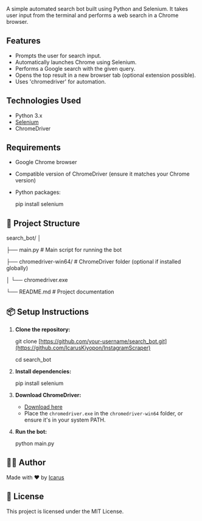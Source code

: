 


A simple automated search bot built using Python and Selenium. It takes user input from the terminal and performs a web search in a Chrome browser.

## Features

- Prompts the user for search input.
- Automatically launches Chrome using Selenium.
- Performs a Google search with the given query.
- Opens the top result in a new browser tab (optional extension possible).
- Uses 'chromedriver' for automation.

## Technologies Used

- Python 3.x
- [Selenium](https://www.selenium.dev/)
- ChromeDriver

## Requirements

- Google Chrome browser
- Compatible version of ChromeDriver (ensure it matches your Chrome version)
- Python packages:
  
  pip install selenium


## 📁 Project Structure


search_bot/
│

├── main.py                 # Main script for running the bot

├── chromedriver-win64/    # ChromeDriver folder (optional if installed globally)

│   └── chromedriver.exe

└── README.md               # Project documentation

## 📦 Setup Instructions

1. **Clone the repository:**

   
   git clone [https://github.com/your-username/search_bot.git](https://github.com/IcarusKiyopon/InstagramScraper)

   cd search_bot
   

3. **Install dependencies:**

   
   pip install selenium
   

4. **Download ChromeDriver:**

   * [Download here](https://sites.google.com/chromium.org/driver/)
   * Place the `chromedriver.exe` in the `chromedriver-win64` folder, or ensure it's in your system PATH.

5. **Run the bot:**

   
   python main.py
   

## 🙋‍♂️ Author

Made with ❤️ by [Icarus](https://github.com/IcarusKiyopon)

## 📄 License

This project is licensed under the MIT License.



